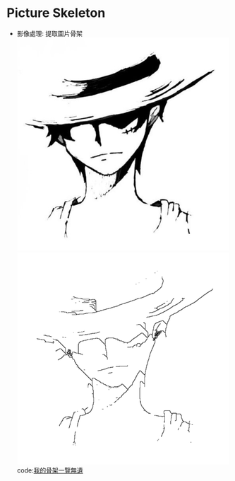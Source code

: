 # Picture Skeleton  
* 影像處理: 提取圖片骨架   
![image](pic/16.png)  
![image](pic/11.png)  
code:[我的骨架一覽無遺](skeleton.py)
